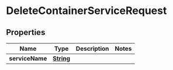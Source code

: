 

# DeleteContainerServiceRequest


## Properties

| Name | Type | Description | Notes |
|------------ | ------------- | ------------- | -------------|
|**serviceName** | [**String**](String.md) |  |  |



